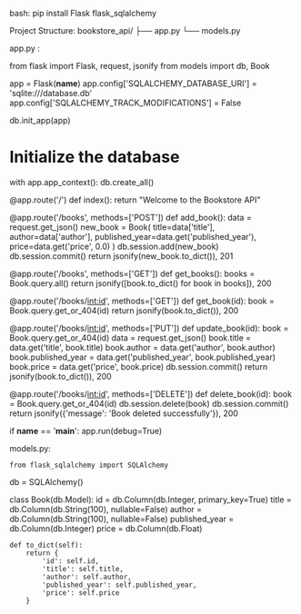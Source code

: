 bash:
pip install Flask flask_sqlalchemy

Project Structure:
bookstore_api/
├── app.py
└── models.py

app.py :

 from flask import Flask, request, jsonify
from models import db, Book

app = Flask(__name__)
app.config['SQLALCHEMY_DATABASE_URI'] = 'sqlite:///database.db'
app.config['SQLALCHEMY_TRACK_MODIFICATIONS'] = False

db.init_app(app)

# Initialize the database
with app.app_context():
    db.create_all()

@app.route('/')
def index():
    return "Welcome to the Bookstore API"

@app.route('/books', methods=['POST'])
def add_book():
    data = request.get_json()
    new_book = Book(
        title=data['title'],
        author=data['author'],
        published_year=data.get('published_year'),
        price=data.get('price', 0.0)
    )
    db.session.add(new_book)
    db.session.commit()
    return jsonify(new_book.to_dict()), 201

@app.route('/books', methods=['GET'])
def get_books():
    books = Book.query.all()
    return jsonify([book.to_dict() for book in books]), 200

@app.route('/books/<int:id>', methods=['GET'])
def get_book(id):
    book = Book.query.get_or_404(id)
    return jsonify(book.to_dict()), 200

@app.route('/books/<int:id>', methods=['PUT'])
def update_book(id):
    book = Book.query.get_or_404(id)
    data = request.get_json()
    book.title = data.get('title', book.title)
    book.author = data.get('author', book.author)
    book.published_year = data.get('published_year', book.published_year)
    book.price = data.get('price', book.price)
    db.session.commit()
    return jsonify(book.to_dict()), 200

@app.route('/books/<int:id>', methods=['DELETE'])
def delete_book(id):
    book = Book.query.get_or_404(id)
    db.session.delete(book)
    db.session.commit()
    return jsonify({'message': 'Book deleted successfully'}), 200

if __name__ == '__main__':
    app.run(debug=True)

 models.py:

    from flask_sqlalchemy import SQLAlchemy

db = SQLAlchemy()

class Book(db.Model):
    id = db.Column(db.Integer, primary_key=True)
    title = db.Column(db.String(100), nullable=False)
    author = db.Column(db.String(100), nullable=False)
    published_year = db.Column(db.Integer)
    price = db.Column(db.Float)

    def to_dict(self):
        return {
            'id': self.id,
            'title': self.title,
            'author': self.author,
            'published_year': self.published_year,
            'price': self.price
        }

    
